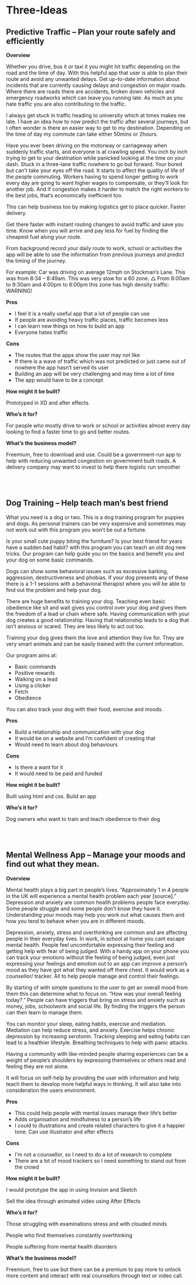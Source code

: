 # Three-Ideas

<h2>Predictive Traffic – Plan your route safely and efficiently </h2>

<b>Overview</b>

<p>Whether you drive, bus it or taxi it you might hit traffic depending on the road and the time of day. With this helpful app that user is able to plan their route and avoid any unwanted delays. Get up-to-date information about incidents that are currently causing delays and congestion on major roads. Where there are roads there are accidents, broken down vehicles and emergency roadworks which can leave you running late. As much as you hate traffic you are also contributing to the traffic. </p>

I always get stuck in traffic heading to university which at times makes me late. I have an idea how to now predict the traffic after several journeys, but I often wonder is there an easier way to get to my destination. Depending on the time of day my commute can take either 50mins or 2hours. 

Have you ever been driving on the motorway or carriageway when suddenly traffic starts, and everyone is at crawling speed. You inch by inch trying to get to your destination while panicked looking at the time on your dash. Stuck in a three-lane traffic nowhere to go but forward. Your bored but can’t take your eyes off the road. It starts to affect the quality of life of the people commuting. Workers having to spend longer getting to work every day are going to want higher wages to compensate, or they’ll look for another job. And if congestion makes it harder to match the right workers to the best jobs, that’s economically inefficient too.

This can help business too by making logistics get to place quicker. Faster delivery. 

Get there faster with instant routing changes to avoid traffic and save you time. Know when you will arrive and pay less for fuel by finding the cheapest fuel along your route. 

From background record your daily route to work, school or activities the app will be able to use the information from previous journeys and predict the timing of the journey.  


For example:
Car was driving on average 12mph on Stockman’s Lane. This was from 8:34 – 8:49am.
This was very slow for a 60 zone. 
△ From 8:00am to 9:30am and 4:00pm to 6:00pm this zone has high density traffic: WARNING!


<b>Pros</b>
<ul>
 <li>	I feel it is a really useful app that a lot of people can use</li>
 <li>	If people are avoiding heavy traffic places, traffic becomes less</li>
 <li>I can learn new things on how to build an app</li>
 <li>	Everyone hates traffic</li>
 </ul>

<b>Cons</b>
<ul>
 <li>The routes that the apps show the user may not like</li>
<li>If there is a wave of traffic which was not predicted or just came out of nowhere the app hasn’t served its user</li>
 <li>Building an app will be very challenging and may time a lot of time</li>
 <li>The app would have to be a concept</li>
 </ul>
 

<b>How might it be built?</b>
<p>Prototyped in XD and after effects.</p>
<b>Who’s it for?</b>
<p>For people who mostly drive to work or school or activities almost every day looking to find a faster time to go and better routes.</p>
<b>What’s the business model?</b>
<p>Freemium, free to download and use.
Could be a government-run app to help with reducing unwanted congestion on government built roads.
A delivery company may want to invest to help there logistic run smoother </p>


<br>
<br>

<h2>Dog Training – Help teach man’s best friend</h2>

What you need is a dog or two. This is a dog training program for puppies and dogs. As personal trainers can be very expensive and sometimes may not work out with this program you won’t be out a fortune. 
 
Is your small cute puppy biting the furniture? Is your best friend for years have a sudden bad habit? with this program you can teach an old dog new tricks. Our program can help guide you on the basics and benefit you and your dog on some basic commands.

Dogs can show some behavioral issues such as excessive barking, aggression, destructiveness and phobias. If your dog presents any of these there is a 1-1 sessions with a behavioral therapist where you will be able to find out the problem and help your dog.

There are huge benefits to training your dog. Teaching even basic obedience like sit and wait gives you control over your dog and gives them the freedom of a lead or chain where safe. Having communication with your dog creates a good relationship. Having that relationship leads to a dog that isn’t anxious or scared. They are less likely to act out too. 

Training your dog gives them the love and attention they live for. They are very smart animals and can be easily trained with the current information. 

Our program aims at:
<ul>
<li>Basic commands</li>
<li>	Positive rewards</li>
<li>Walking on a lead</li>
<li>	Using a clicker</li>
<li>	Fetch </li>
<li>	Obedience</li>
 </ul>
 
You can also track your dog with their food, exercise and moods.

<b>Pros</b>
<ul>
<li>	Build a relationship and communication with your dog</li>
<li>	It would be on a website and I’m confident of creating that</li>
<li>	Would need to learn about dog behaviours</li>
 </ul>
<b>Cons</b>
<ul>
 <li>	Is there a want for it </li>
<li>	It would need to be paid and funded </li>
 </ul>
<b>How might it be built?</b>
<p>	Built using html and css. Build an app</p>
<b>Who’s it for?</b>
<p>Dog owners who want to train and teach obedience to their dog</p>


<br>
<br>


<h2>Mental Wellness App – Manage your moods and find out what they mean.</h2>

<b>Overview</b>
<p>Mental health plays a big part in people’s lives. “Approximately 1 in 4 people in the UK will experience a mental health problem each year [source].” Depression and anxiety are common health problems people face everyday. Some people struggle and some people don’t know they have it. Understanding your moods may help you work out what causes them and how you tend to behave when you are in different moods. </p>

Depression, anxiety, stress and overthinking are common and are affecting people in their everyday lives. In work, in school at home you cant escape mental health. People feel uncomfortable expressing their feeling and getting help with fear of being judged. With a handy app on your phone you can track your emotions without the feeling of being judged, even just expressing your feelings and emotion out to an app can improve a person’s mood as they have got what they wanted off there chest. It would work as a counsellor/ tracker. 
All to help people manage and control their feelings.

By starting of with simple questions to the user to get an overall mood from them this can determine what to focus on. “How was your overall feeling today?.”
People can have triggers that bring on stress and anxiety  such as money, jobs, schoolwork and social life. By finding the triggers the person can then learn to manage them. 

You can monitor your sleep, eating habits, exercise and mediation. 
Mediation can help reduce stress, and anxiety. Exercise helps chronic depression by increasing serotonin. Tracking sleeping and eating habits can lead to a healthier lifestyle. 
Breathing techniques to help with panic attacks. 

Having a community with like-minded people sharing experiences can be a weight of people’s shoulders by expressing themselves or others read and feeling they are not alone. 

It will focus on self-help by providing the user with information and help teach them to develop more helpful ways in thinking.  It will also take into consideration the users environment.


<b>Pros</b>
<ul>
<li>This could help people with mental issues manage their life’s better</li>
<li>	Adds organisation and mindfulness to a person’s life</li>
<li>	I could to illustrations and create related characters to give it a happier tone. Can use illustrator and after effects</li>
 </ul>
<b>Cons</b>
<ul>
<li>I'm not a counsellor, so I need to do a lot of research to complete</li>
<li>There are a lot of mood trackers so I need something to stand out from the crowd</li>
</ul>
<b>How might it be built?</b>
<p>I would prototype the app in using Invision and Sketch</p>
<p>Sell the idea through animated video using After Effects</p>
<b>Who’s it for?</b>

<p>	Those struggling with examinations stress and with clouded minds</p>
<p>	People who find themselves constantly overthinking</p>
<p>	People suffering from mental health disorders</p>
<b>What’s the business model?</b>
<p>Freemium, free to use but there can be a premium to pay more to unlock more content and interact with real counsellors through text or video call.</p>



